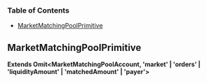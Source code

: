 <!-- Generated by documentation.js. Update this documentation by updating the source code. -->

### Table of Contents

*   [MarketMatchingPoolPrimitive][1]

## MarketMatchingPoolPrimitive

**Extends Omit\<MarketMatchingPoolAccount, 'market' | 'orders' | 'liquidityAmount' | 'matchedAmount' | 'payer'>**

[1]: #marketmatchingpoolprimitive
